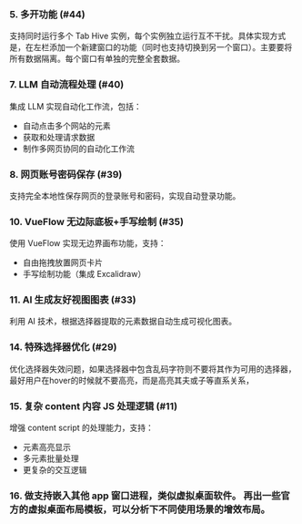

### 5. 多开功能 (#44)
支持同时运行多个 Tab Hive 实例，每个实例独立运行互不干扰。具体实现方式是，在左栏添加一个新建窗口的功能（同时也支持切换到另一个窗口）。主要要将所有数据隔离。每个窗口有单独的完整全套数据。

### 7. LLM 自动流程处理 (#40)
集成 LLM 实现自动化工作流，包括：
- 自动点击多个网站的元素
- 获取和处理请求数据
- 制作多网页协同的自动化工作流


### 8. 网页账号密码保存 (#39)
支持完全本地性保存网页的登录账号和密码，实现自动登录功能。

### 10. VueFlow 无边际底板+手写绘制 (#35)
使用 VueFlow 实现无边界画布功能，支持：
- 自由拖拽放置网页卡片
- 手写绘制功能（集成 Excalidraw）

### 11. AI 生成友好视图图表 (#33)
利用 AI 技术，根据选择器提取的元素数据自动生成可视化图表。

### 14. 特殊选择器优化 (#29)
优化选择器失效问题，如果选择器中包含乱码字符则不要将其作为可用的选择器，最好用户在hover的时候就不要高亮，而是高亮其夫或子等直系关系，

### 15. 复杂 content 内容 JS 处理逻辑 (#11)
增强 content script 的处理能力，支持：
- 元素高亮显示
- 多元素批量处理
- 更复杂的交互逻辑

### 16. 做支持嵌入其他 app 窗口进程，类似虚拟桌面软件。 再出一些官方的虚拟桌面布局模板，可以分析下不同使用场景的增效布局。